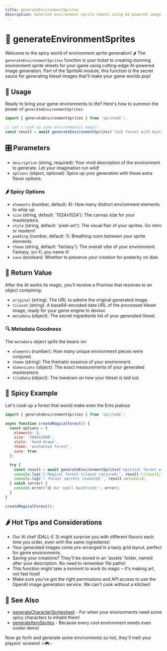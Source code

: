 ```yaml
---
title: generateEnvironmentSprites
description: Generate environment sprite sheets using AI-powered image generation
---
```


# 🌳 generateEnvironmentSprites

Welcome to the spicy world of environment sprite generation! 🌶️ The `generateEnvironmentSprites` function is your ticket to creating stunning environment sprite sheets for your game using cutting-edge AI-powered image generation. Part of the SpriteAI module, this function is the secret sauce for generating tileset images that'll make your game worlds pop!

## 🚀 Usage

Ready to bring your game environments to life? Here's how to summon the power of `generateEnvironmentSprites`:

```javascript
import { generateEnvironmentSprites } from 'spriteAI';

// Let's cook up some environmental magic!
const result = await generateEnvironmentSprites('lush forest with mystical glowing mushrooms', options);
```

## 🎛️ Parameters

- `description` (string, required): Your vivid description of the environment to generate. Let your imagination run wild!
- `options` (object, optional): Spice up your generation with these extra flavor options.

### 🌶️ Spicy Options

- `elements` (number, default: 4): How many distinct environment elements to whip up.
- `size` (string, default: '1024x1024'): The canvas size for your masterpiece.
- `style` (string, default: 'pixel-art'): The visual flair of your sprites. Go retro or modern!
- `padding` (number, default: 1): Breathing room between your sprite elements.
- `theme` (string, default: 'fantasy'): The overall vibe of your environment. Fantasy, sci-fi, you name it!
- `save` (boolean): Whether to preserve your creation for posterity on disk.

## 🎁 Return Value

After the AI works its magic, you'll receive a Promise that resolves to an object containing:

- `original` (string): The URL to admire the original generated image.
- `tileset` (string): A base64-encoded data URL of the processed tileset image, ready for your game engine to devour.
- `metadata` (object): The secret ingredients list of your generated tileset.

### 🔍 Metadata Goodness

The `metadata` object spills the beans on:

- `elements` (number): How many unique environment pieces were conjured.
- `theme` (string): The thematic essence of your environment.
- `dimensions` (object): The exact measurements of your generated masterpiece.
- `tileData` (object): The lowdown on how your tileset is laid out.

## 🌟 Spicy Example

Let's cook up a forest that would make even the Ents jealous:

```javascript
import { generateEnvironmentSprites } from 'spriteAI';

async function createMagicalForest() {
  const options = {
    elements: 8,
    size: '2048x2048',
    style: 'hand-drawn',
    theme: 'enchanted forest',
    save: true
  };

  try {
    const result = await generateEnvironmentSprites('mystical forest with bioluminescent plants and floating islands', options);
    console.log('🎉 Magical forest tileset conjured:', result.tileset);
    console.log('✨ Forest secrets revealed:', result.metadata);
  } catch (error) {
    console.error('😱 Our spell backfired:', error);
  }
}

createMagicalForest();
```

## 🌶️ Hot Tips and Considerations

- Our AI chef (DALL-E 3) might surprise you with different flavors each time you order, even with the same ingredients!
- Your generated images come pre-arranged in a tasty grid layout, perfect for game environments.
- Saving your creations? They'll be stored in an 'assets' folder, named after your description. No need to remember file paths!
- This function might take a moment to work its magic – it's making art, not fast food!
- Make sure you've got the right permissions and API access to use the OpenAI image generation service. We can't cook without a kitchen!

## 🔗 See Also

- [generateCharacterSpritesheet](./generateCharacterSpritesheet.md) - For when your environments need some spicy characters to inhabit them!
- [generateItemSprites](./generateItemSprites.md) - Because every cool environment needs even cooler items!

Now go forth and generate some environments so hot, they'll melt your players' screens! 🔥🎮✨
